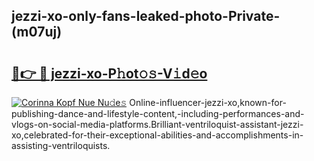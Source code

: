## jezzi-xo-only-fans​-leaked-photo​-Private-(m07uj)


# <h2><a href="https://mediaupload.pro?title=jezzi-xo&ref=git">🔗👉 🔴 jezzi-xo-P𝚑ot𝚘𝚜-V𝚒d𝚎o</a></h2>

[![Corinna Kopf Nue Nu𝚍e𝚜](https://i.imgur.com/0qMVB7G.gif)](https://mediaupload.pro?title=jezzi-xo&ref=git)
Online-influencer-jezzi-xo,known-for-publishing-dance-and-lifestyle-content,-including-performances-and-vlogs-on-social-media-platforms.Brilliant-ventriloquist-assistant-jezzi-xo,celebrated-for-their-exceptional-abilities-and-accomplishments-in-assisting-ventriloquists.  